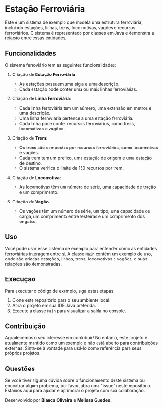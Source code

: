 # Estação Ferroviária

Este é um sistema de exemplo que modela uma estrutura ferroviária, incluindo estações, linhas, trens, locomotivas, vagões e recursos ferroviários. O sistema é representado por classes em Java e demonstra a relação entre essas entidades.

## Funcionalidades

O sistema ferroviário tem as seguintes funcionalidades:

1. Criação de **Estação Ferroviária**:
   - As estações possuem uma sigla e uma descrição.
   - Cada estação pode conter uma ou mais linhas ferroviárias.

2. Criação de **Linha Ferroviária**:
   - Cada linha ferroviária tem um número, uma extensão em metros e uma descrição.
   - Uma linha ferroviária pertence a uma estação ferroviária.
   - Cada linha pode conter recursos ferroviários, como trens, locomotivas e vagões.

3. Criação de **Trem**:
   - Os trens são compostos por recursos ferroviários, como locomotivas e vagões.
   - Cada trem tem um prefixo, uma estação de origem e uma estação de destino.
   - O sistema verifica o limite de 150 recursos por trem.

4. Criação de **Locomotiva**:
   - As locomotivas têm um número de série, uma capacidade de tração e um comprimento.

5. Criação de **Vagão**:
   - Os vagões têm um número de série, um tipo, uma capacidade de carga, um comprimento entre testeiras e um comprimento dos engates.

## Uso

Você pode usar esse sistema de exemplo para entender como as entidades ferroviárias interagem entre si. A classe `Main` contém um exemplo de uso, onde são criadas estações, linhas, trens, locomotivas e vagões, e suas relações são demonstradas.

## Execução

Para executar o código de exemplo, siga estas etapas:

1. Clone este repositório para o seu ambiente local.
2. Abra o projeto em sua IDE Java preferida.
3. Execute a classe `Main` para visualizar a saída no console.

## Contribuição

Agradecemos o seu interesse em contribuir! No entanto, este projeto é atualmente mantido como um exemplo e não está aberto para contribuições externas. Sinta-se à vontade para usá-lo como referência para seus próprios projetos.

## Questões

Se você tiver alguma dúvida sobre o funcionamento deste sistema ou encontrar algum problema, por favor, abra uma "issue" neste repositório. Estamos aqui para ajudar e aprimorar o projeto com sua colaboração.

Desenvolvido por **Bianca Oliveira** e **Melissa Guedes**.
